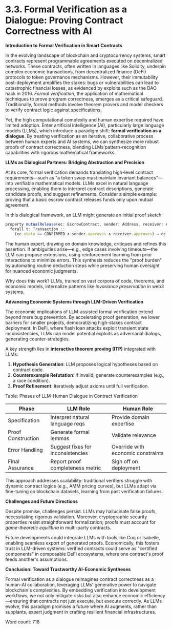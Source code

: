 # 3.3. Formal Verification as a Dialogue: Proving Contract Correctness with AI

**Introduction to Formal Verification in Smart Contracts**

In the evolving landscape of blockchain and cryptocurrency systems, smart contracts represent programmable agreements executed on decentralized networks. These contracts, often written in languages like Solidity, underpin complex economic transactions, from decentralized finance (DeFi) protocols to token governance mechanisms. However, their immutability post-deployment amplifies the stakes: bugs or vulnerabilities can lead to catastrophic financial losses, as evidenced by exploits such as the DAO hack in 2016. *Formal verification*, the application of mathematical techniques to prove program correctness, emerges as a critical safeguard. Traditionally, formal methods involve theorem provers and model checkers to verify contract logic against specifications.

Yet, the high computational complexity and human expertise required have limited adoption. Enter artificial intelligence (AI), particularly large language models (LLMs), which introduce a paradigm shift: **formal verification as a dialogue**. By treating verification as an iterative, collaborative process between human experts and AI systems, we can synthesize more robust proofs of contract correctness, blending LLMs'pattern-recognition capabilities with rigorous mathematical frameworks.

**LLMs as Dialogical Partners: Bridging Abstraction and Precision**

At its core, formal verification demands translating high-level contract requirements—such as "a token swap must maintain invariant balances"—into verifiable mathematical models. LLMs excel in natural language processing, enabling them to interpret contract descriptions, generate candidate proofs, and suggest refinements. Consider a simple example: proving that a basic escrow contract releases funds only upon mutual agreement.

In this dialogical framework, an LLM might generate an initial proof sketch:

```js
property mutualRelease(ec: EscrowContract, sender: Address, receiver: Address) = 
  forall t: Transaction :: 
    (ec.state == CONFIRMED ∧ sender.approves ∧ receiver.approves) ⇒ ec.funds[t].released == true
```

The human expert, drawing on domain knowledge, critiques and refines this assertion. If ambiguities arise—e.g., edge cases involving timeouts—the LLM can propose extensions, using reinforcement learning from prior interactions to minimize errors. This synthesis reduces the "proof burden" by automating routine deduction steps while preserving human oversight for nuanced economic judgments.

Why does this work? LLMs, trained on vast corpora of code, theorems, and economic models, internalize patterns like *invariance preservation* in web3 systems.

**Advancing Economic Systems through LLM-Driven Verification**

The economic implications of LLM-assisted formal verification extend beyond mere bug prevention. By accelerating proof generation, we lower barriers for smaller projects, democratizing high-stakes contract deployment. In DeFi, where flash loan attacks exploit transient state inconsistencies, LLMs can model potential exploits as adversarial dialogs, generating counter-strategies.

A key strength lies in **interactive theorem proving (ITP)** integrated with LLMs:

1. **Hypothesis Generation**: LLM proposes logical hypotheses based on contract code.
2. **Counterexample Refutation**: If invalid, generate counterexamples (e.g., a race condition).
3. **Proof Refinement**: Iteratively adjust axioms until full verification.

Table: Phases of LLM-Human Dialogue in Contract Verification

| Phase               | LLM Role                          | Human Role                        |
|---------------------|-----------------------------------|-----------------------------------|
| Specification       | Interpret natural language reqs   | Provide domain expertise          |
| Proof Construction  | Generate formal lemmas            | Validate relevance                |
| Error Handling      | Suggest fixes for inconsistencies | Override with economic constraints|
| Final Assurance     | Report proof completeness metric  | Sign off on deployment            |

This approach addresses scalability: traditional verifiers struggle with dynamic contract logics (e.g., AMM pricing curves), but LLMs adapt via fine-tuning on blockchain datasets, learning from past verification failures.

**Challenges and Future Directions**

Despite promise, challenges persist. LLMs may hallucinate false proofs, necessitating rigorous validation. Moreover, cryptographic security properties resist straightforward formalization; proofs must account for *game-theoretic equilibria* in multi-party contracts.

Future developments could integrate LLMs with tools like Coq or Isabelle, enabling seamless export of generated proofs. Economically, this fosters trust in LLM-driven systems: verified contracts could serve as "certified components" in composable DeFi ecosystems, where one contract's proof feeds another's assumptions.

**Conclusion: Toward Trustworthy AI-Economic Syntheses**

Formal verification as a dialogue reimagines contract correctness as a human-AI collaboration, leveraging LLMs' generative power to navigate blockchain's complexities. By embedding verification into development workflows, we not only mitigate risks but also enhance economic efficiency—ensuring that contracts not just execute, but execute correctly. As LLMs evolve, this paradigm promises a future where AI augments, rather than supplants, expert judgment in crafting resilient financial infrastructures.

Word count: 718